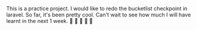 This is a practice project. I would like to redo the bucketlist checkpoint in laravel. So far, it's been pretty cool. Can't wait to see how much I will have learnt in the next 1 week. 🌟 🌟 🌟 🌟 🌟 